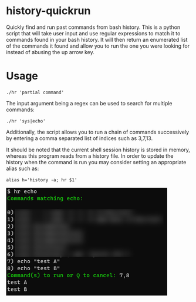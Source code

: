 # history-quickrun
 Quickly find and run past commands from bash history. This is a python script that will take user input and use regular expressions to match it to commands found in your bash history. It will then return an enumerated list of the commands it found and allow you to run the one you were looking for instead of abusing the up arrow key.

 # Usage
```
./hr 'partial command'
```

The input argument being a regex can be used to search for multiple commands:

```
./hr 'sys|echo'
```

Additionally, the script allows you to run a chain of commands successively by entering a comma separated list of indices such as 3,7,13.

It should be noted that the current shell session history is stored in memory, whereas this program reads from a history file. In order to update the history when the command is run you may consider setting an appropriate alias such as:

```
alias h='history -a; hr $1'
```

![Example](/media/screenfetch.png "Example Screenshot")
